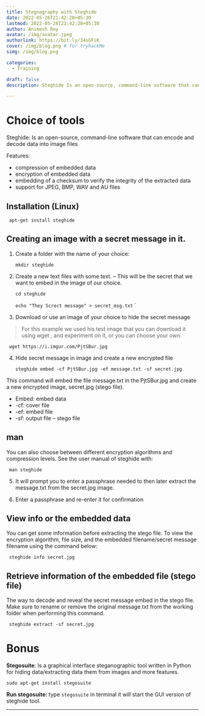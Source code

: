 ```yaml
---
title: Stegnography with Steghide
date: 2022-05-26T21:42:28+05:30
lastmod: 2022-05-26T21:42:28+05:30
author: Animesh Roy
avatar: /img/avatar.jpeg
authorlink: https://bit.ly/34sGFiK
cover: /img/blog.png # for tryhackMe
simg: /img/blog.png

categories:
  - Training

draft: false
description: Steghide Is an open-source, command-line software that can encode and decode data into image files

---
```


# Choice of tools

Steghide: Is an open-source, command-line software that can encode and decode data into image files

Features:

* compression of embedded data
* encryption of embedded data
* embedding of a checksum to verify the integrity of the extracted data
* support for JPEG, BMP, WAV and AU files

## Installation (Linux)

     apt-get install steghide

## Creating an image with a secret message in it.

1. Create a folder with the name of your choice:
     
     `mkdir steghide`

2. Create a new text files with some text. – This will be the secret that we want to embed in the image of our choice.

     `cd steghide`

     `echo "They Screct message" > secret_msg.txt`
`
3. Download or use an image of your choice to hide the secret message

> For this example we used his test image that you can download it using wget <image link>, and experiment on it, or you can choose your own.

     wget https://i.imgur.com/PjtSBur.jpg

4. Hide secret message in image and create a new encrypted file

     `steghide embed -cf PjtSBur.jpg -ef message.txt -sf secret.jpg`

This command will embed the file message.txt in the PjtSBur.jpg and create a new encrypted image, secret.jpg (stego file).

* Embed: embed data
* -cf: cover file
* -ef: embed file
* -sf: output file – stego file

## man 
You can also choose between different encryption algorithms and compression levels.
See the user manual of steghide with: 

     man steghide

5. It will prompt you to enter a passphrase needed to then later extract the message.txt from the secret.jpg image.

6. Enter a passphrase and re-enter it for confirmation

## View info or the embedded data

You can get some information before extracting the stego file. To view the encryption algorithm, file size, and the embedded filename/secret message filename using the command below:

     steghide info secret.jpg


## Retrieve information of the embedded file (stego file)
The way to decode and reveal the secret message embed in the stego file. Make sure to rename or remove the original message.txt from the working folder when performing this command.


     steghide extract -sf secret.jpg


# Bonus 
**Stegosuite**: Is a graphical interface steganographic tool written in Python for hiding data/extracting data them from images and more features.

`sudo apt-get install stegosuite`

**Run stegosuite:** type `stegosuite` in terminal it will start the GUI version of steghide tool. 

---
<!-- Google Ads -->

<script async src="https://pagead2.googlesyndication.com/pagead/js/adsbygoogle.js"></script>
<ins class="adsbygoogle"
     style="display:block; text-align:center;"
     data-ad-layout="in-article"
     data-ad-format="fluid"
     data-ad-client="ca-pub-3526678290068011"
     data-ad-slot="7160066188"></ins>
<script>
     (adsbygoogle = window.adsbygoogle || []).push({});
</script>
<!-- END -->


<script data-name="BMC-Widget" data-cfasync="false" src="https://cdnjs.buymeacoffee.com/1.0.0/widget.prod.min.js" data-id="anir0y" data-description="Support me on Buy me a coffee!" data-message="" data-color="#5F7FFF" data-position="Right" data-x_margin="18" data-y_margin="18"></script>

<!-- EOF -->
